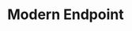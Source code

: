 ---
title: "Modern Endpoint"
description: "Microsoft 365 è il cloud per la produttività che coniuga le applicazioni di Office, servizi di gestione dei dispositivi e funzionalità di sicurezza avanzate per il Modern Workplace."
---